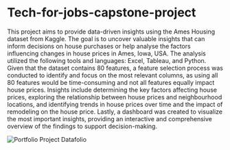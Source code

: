 # Tech-for-jobs-capstone-project

This project aims to provide data-driven insights using the Ames Housing dataset from Kaggle. The goal is to uncover valuable insights that can inform decisions on house purchases or help analyse the factors influencing changes in house prices in Ames, Iowa, USA. The analysis utilized the following tools and languages: Excel, Tableau, and Python. Given that the dataset contains 80 features, a feature selection process was conducted to identify and focus on the most relevant columns, as using all 80 features would be time-consuming and not all features equally impact house prices. Insights include determining the key factors affecting house prices, exploring the relationship between house prices and neighbourhood locations, and identifying trends in house prices over time and the impact of remodeling on the house price. Lastly, a dashboard was created to visualize the most important insights, providing an interactive and comprehensive overview of the findings to support decision-making.


![Portfolio Project Datafolio](https://github.com/user-attachments/assets/992a0b1c-2aba-4904-a3d7-aca826f4b7fd)

